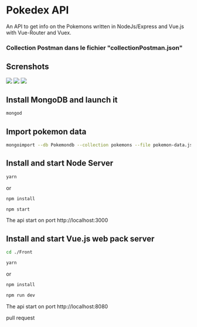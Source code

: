 # Pokedex API
An API to get info on the Pokemons written in NodeJs/Express and Vue.js with Vue-Router and Vuex.

### Collection Postman dans le fichier "collectionPostman.json"

## Screnshots

<img src="https://github.com/victorgarciaesgi/Pokedex-Api/blob/master/captures/acceuil.png?raw=true">

<img src="https://github.com/victorgarciaesgi/Pokedex-Api/blob/master/captures/mypokemons.png?raw=true">
<img src="https://github.com/victorgarciaesgi/Pokedex-Api/blob/master/captures/pokemon.png?raw=true">


## Install MongoDB and launch it

```bash
mongod
```

## Import pokemon data

```bash
mongoimport --db Pokemondb --collection pokemons --file pokemon-data.json --jsonArray
```

## Install and start Node Server

```bash
yarn 
```
or
```bash
npm install
```


```bash
npm start
```

The api start on port http://localhost:3000

## Install and start Vue.js web pack server

```bash
cd ./Front
```

```bash
yarn 
```
or
```bash
npm install
```


```bash
npm run dev
```




The api start on port http://localhost:8080

pull request


